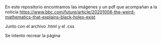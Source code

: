 En este repositorio encontramos las imágenes y un pdf que acompañan a la noticia https://www.bbc.com/future/article/20201008-the-weird-mathematics-that-explains-black-holes-exist

Junto con el archivo .html y el .css 

Se intento recrear la página